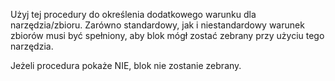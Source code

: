 Użyj tej procedury do określenia dodatkowego warunku dla narzędzia/zbioru.
Zarówno standardowy, jak i niestandardowy warunek zbiorów musi być spełniony, aby blok mógł zostać zebrany przy użyciu tego narzędzia.

Jeżeli procedura pokaże NIE, blok nie zostanie zebrany.